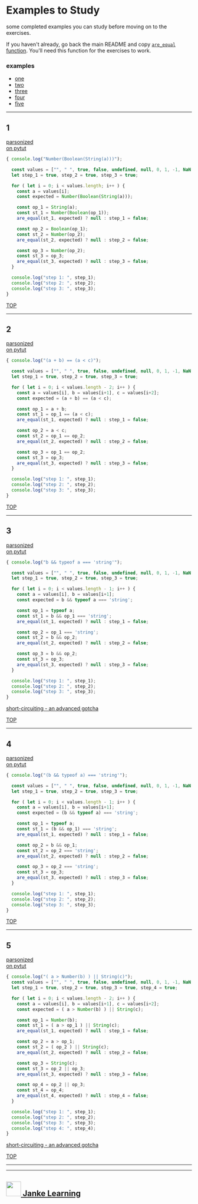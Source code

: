 # Examples to Study

some completed examples you can study before moving on to the exercises.

If you haven't already, go back the main README and copy [```are_equal``` function](./README.md).  You'll need this function for the exercises to work.

### examples
- [one](#1)
- [two](#2)
- [three](#3)
- [four](#4)
- [five](#5)

---

## 1


[parsonized](https://janke-learning.github.io/parsonizer/?snippet=Number%28Boolean%28String%28a%29%29%29%0AString%28_%29%0ABoolean%28_%29%0ANumber%28_%29)  
[on pytut](http://www.pythontutor.com/live.html#code=/*%20values%20to%20try%0A%20%20%22%22,%20%22%20%22,%20true,%20false,%20undefined,%20null,%200,%201,%20-1,%20NaN,%20Infinity%0A*/%0Aconst%20a%20%3D%20%3B%0A%0Aconst%20expected%20%3D%20Number%28Boolean%28String%28a%29%29%29%3B%0A%0Aconst%20op_1%20%3D%20String%28a%29%3B%0Aconst%20step_1%20%3D%20Number%28Boolean%28op_1%29%29%3B%0Aconsole.assert%are_equal(28ste,20)%3D%3D%3D%20expected,%20%22step_1%22%29%3B%0A%0Aconst%20op_2%20%3D%20Boolean%28op_1%29%3B%0Aconst%20step_2%20%3D%20Number%28op_2%29%3B%0Aconsole.assert%are_equal(28ste,20)%3D%3D%3D%20expected,%20%22step_2%22%29%3B%0A%0Aconst%20op_3%20%3D%20Number%28op_2%29%3B%0Aconst%20step_3%20%3D%20op_3%3B%0Aconsole.assert%are_equal(28ste,20)%3D%3D%3D%20expected,%20%22step_3%22%29%3B&cumulative=false&curInstr=10&heapPrimitives=nevernest&mode=display&origin=opt-live.js&py=js&rawInputLstJSON=%5B%5D&textReferences=false)  
```js
{ console.log("Number(Boolean(String(a)))");

  const values = ["", " ", true, false, undefined, null, 0, 1, -1, NaN, Infinity];
  let step_1 = true, step_2 = true, step_3 = true;

  for ( let i = 0; i < values.length; i++ ) {
    const a = values[i];
    const expected = Number(Boolean(String(a)));

    const op_1 = String(a);
    const st_1 = Number(Boolean(op_1));
    are_equal(st_1, expected) ? null : step_1 = false;

    const op_2 = Boolean(op_1);
    const st_2 = Number(op_2);
    are_equal(st_2, expected) ? null : step_2 = false;

    const op_3 = Number(op_2);
    const st_3 = op_3;
    are_equal(st_3, expected) ? null : step_3 = false;
  }

  console.log("step 1: ", step_1);
  console.log("step 2: ", step_2);
  console.log("step 3: ", step_3);
}
```


[TOP](#examples-to-study)

---

## 2

[parsonized](https://janke-learning.github.io/parsonizer/?snippet=%28a%20%2B%20b%29%20%3D%3D%20%28a%20%3C%20c%29%0A_%20%2B%20_%0A_%20%3C%20_%0A_%20%3D%3D%20_%0A%0A%0A%0A)  
[on pytut](http://www.pythontutor.com/live.html#code=/*%20values%20to%20try%0A%20%20%22%22,%20%22%20%22,%20true,%20false,%20undefined,%20null,%200,%201,%20-1,%20NaN,%20Infinity%0A*/%0Aconst%20a%20%3D%20,%20b%20%3D%20,%20c%20%3D%20%3B%0A%0Aconst%20expected%20%3D%20%28a%20%2B%20b%29%20%3D%3D%20%28a%20%3C%20c%29%3B%0A%0Aconst%20op_1%20%3D%20a%20%2B%20b%3B%0Aconst%20step_1%20%3D%20op_1%20%3D%3D%20%28a%20%3C%20c%29%3B%0Aconsole.assert%are_equal(28ste,20)%3D%3D%3D%20expected,%20%22step_1%22%29%3B%0A%0Aconst%20op_2%20%3D%20a%20%3C%20c%3B%0Aconst%20step_2%20%3D%20op_1%20%3D%3D%20op_2%3B%0Aconsole.assert%are_equal(28ste,20)%3D%3D%3D%20expected,%20%22step_2%22%29%3B%0A%0Aconst%20op_3%20%3D%20op_1%20%3D%3D%20op_2%3B%0Aconst%20step_3%20%3D%20op_3%3B%0Aconsole.assert%are_equal(28ste,20)%3D%3D%3D%20expected,%20%22step_3%22%29%3B&cumulative=false&curInstr=10&heapPrimitives=nevernest&mode=display&origin=opt-live.js&py=js&rawInputLstJSON=%5B%5D&textReferences=false)  

```js
{ console.log("(a + b) == (a < c)");

  const values = ["", " ", true, false, undefined, null, 0, 1, -1, NaN, Infinity];
  let step_1 = true, step_2 = true, step_3 = true;

  for ( let i = 0; i < values.length - 2; i++ ) {
    const a = values[i], b = values[i+1], c = values[i+2];
    const expected = (a + b) == (a < c);

    const op_1 = a + b;
    const st_1 = op_1 == (a < c);
    are_equal(st_1, expected) ? null : step_1 = false;

    const op_2 = a < c;
    const st_2 = op_1 == op_2;
    are_equal(st_2, expected) ? null : step_2 = false;

    const op_3 = op_1 == op_2;
    const st_3 = op_3;
    are_equal(st_3, expected) ? null : step_3 = false;
  }

  console.log("step 1: ", step_1);
  console.log("step 2: ", step_2);
  console.log("step 3: ", step_3);
}
```

[TOP](#examples-to-study)

---

## 3


[parsonized](https://janke-learning.github.io/parsonizer/?snippet=b%20%26%26%20typeof%20a%20%3D%3D%3D%20'string'%0Atypeof%20_%0A_%20%3D%3D%3D%20'string'%0A_%20%26%26%20_)  
[on pytut](http://www.pythontutor.com/live.html#code=/*%20values%20to%20try%0A%20%20%22%22,%20%22%20%22,%20true,%20false,%20undefined,%20null,%200,%201,%20-1,%20NaN,%20Infinity%0A*/%0Aconst%20a%20%3D%20,%20b%20%3D%20%3B%0A%0Aconst%20expected%20%3D%20b%20%26%26%20typeof%20a%20%3D%3D%3D%20'string'%3B%0A%0Aconst%20op_1%20%3D%20typeof%20a%3B%0Aconst%20step_1%20%3D%20b%20%26%26%20op_1%20%3D%3D%3D%20'string'%3B%0Aconsole.assert%are_equal(28ste,20)%3D%3D%3D%20expected,%20%22step_1%22%29%3B%0A%0Aconst%20op_2%20%3D%20op_1%20%3D%3D%3D%20'string'%3B%0Aconst%20step_2%20%3D%20b%20%26%26%20op_2%3B%0Aconsole.assert%are_equal(28ste,20)%3D%3D%3D%20expected,%20%22step_2%22%29%3B%0A%0Aconst%20op_3%20%3D%20b%20%26%26%20op_2%3B%0Aconst%20step_3%20%3D%20op_3%3B%0Aconsole.assert%are_equal(28ste,20)%3D%3D%3D%20expected,%20%22step_3%22%29%3B&cumulative=false&curInstr=1&heapPrimitives=nevernest&mode=display&origin=opt-live.js&py=js&rawInputLstJSON=%5B%5D&textReferences=false)  
```js
{ console.log("b && typeof a === 'string'");

  const values = ["", " ", true, false, undefined, null, 0, 1, -1, NaN, Infinity];
  let step_1 = true, step_2 = true, step_3 = true;

  for ( let i = 0; i < values.length - 1; i++ ) {
    const a = values[i], b = values[i+1];
    const expected = b && typeof a === 'string';

    const op_1 = typeof a;
    const st_1 = b && op_1 === 'string';
    are_equal(st_1, expected) ? null : step_1 = false;

    const op_2 = op_1 === 'string';
    const st_2 = b && op_2;
    are_equal(st_2, expected) ? null : step_2 = false;

    const op_3 = b && op_2;
    const st_3 = op_3;
    are_equal(st_3, expected) ? null : step_3 = false;
  }

  console.log("step 1: ", step_1);
  console.log("step 2: ", step_2);
  console.log("step 3: ", step_3);
}
```

[short-circuiting - an advanced gotcha](https://github.com/janke-learning/expanding/blob/master/worked-short-circuiting.md)


[TOP](#examples-to-study)

---

## 4


[parsonized](https://janke-learning.github.io/parsonizer/?snippet=%28b%20%26%26%20typeof%20a%29%20%3D%3D%3D%20'string'%0Atypeof%20_%0A_%20%26%26%20_%0A_%20%3D%3D%3D%20'string')  
[on pytut](http://www.pythontutor.com/live.html#code=/*%20values%20to%20try%0A%20%20%22%22,%20%22%20%22,%20true,%20false,%20undefined,%20null,%200,%201,%20-1,%20NaN,%20Infinity%0A*/%0Aconst%20a%20%3D%20,%20b%20%3D%20%3B%0A%0Aconst%20expected%20%3D%20%28b%20%26%26%20typeof%20a%29%20%3D%3D%3D%20'string'%3B%0A%0Aconst%20op_1%20%3D%20typeof%20a%3B%0Aconst%20step_1%20%3D%20op_1%20%3D%3D%3D%20'string'%20%26%26%20b%3B%0Aconsole.assert%are_equal(28ste,20)%3D%3D%3D%20expected,%20%22step_1%22%29%3B%0A%0Aconst%20op_2%20%3D%20b%20%26%26%20op_1%3B%0Aconst%20step_2%20%3D%20op_2%20%3D%3D%3D%20'string'%3B%0Aconsole.assert%are_equal(28ste,20)%3D%3D%3D%20expected,%20%22step_2%22%29%3B%0A%0Aconst%20op_3%20%3D%20op_2%20%3D%3D%3D%20'string'%3B%0Aconst%20step_3%20%3D%20op_3%3B%0Aconsole.assert%are_equal(28ste,20)%3D%3D%3D%20expected,%20%22step_3%22%29%3B&cumulative=false&curInstr=10&heapPrimitives=nevernest&mode=display&origin=opt-live.js&py=js&rawInputLstJSON=%5B%5D&textReferences=false)  
```js
{ console.log("(b && typeof a) === 'string'");

  const values = ["", " ", true, false, undefined, null, 0, 1, -1, NaN, Infinity];
  let step_1 = true, step_2 = true, step_3 = true;

  for ( let i = 0; i < values.length - 1; i++ ) {
    const a = values[i], b = values[i+1];
    const expected = (b && typeof a) === 'string';

    const op_1 = typeof a;
    const st_1 = (b && op_1) === 'string';
    are_equal(st_1, expected) ? null : step_1 = false;

    const op_2 = b && op_1;
    const st_2 = op_2 === 'string';
    are_equal(st_2, expected) ? null : step_2 = false;

    const op_3 = op_2 === 'string';
    const st_3 = op_3;
    are_equal(st_3, expected) ? null : step_3 = false;
  }

  console.log("step 1: ", step_1);
  console.log("step 2: ", step_2);
  console.log("step 3: ", step_3);
}
```


[TOP](#examples-to-study)

---

## 5


[parsonized](https://janke-learning.github.io/parsonizer/?snippet=%28%20a%20%3E%20Number%28b%29%20%29%20%7C%7C%20String%28c%29%0ANumber%28_%29%0A_%20%3E%20_%0AString%28_%29%0A_%20%7C%7C%20_)  
[on pytut](http://www.pythontutor.com/live.html#code=/*%20values%20to%20try%0A%20%20%22%22,%20%22%20%22,%20true,%20false,%20undefined,%20null,%200,%201,%20-1,%20NaN,%20Infinity%0A*/%0Aconst%20a%20%3D%20,%20b%20%3D%20,%20c%20%3D%20%3B%0A%0Aconst%20expected%20%3D%20%28%20a%20%3E%20Number%28b%29%20%29%20%7C%7C%20String%28c%29%3B%0A%0Aconst%20op_1%20%3D%20Number%28b%29%3B%0Aconst%20step_1%20%3D%20%28%20a%20%3E%20op_1%20%29%20%7C%7C%20String%28c%29%3B%0Aconsole.assert%are_equal(28ste,20)%3D%3D%3D%20expected,%20%22step_1%22%29%3B%0A%0Aconst%20op_2%20%3D%20a%20%3E%20op_1%3B%0Aconst%20step_2%20%3D%20%28%20op_2%20%29%20%7C%7C%20String%28c%29%3B%0Aconsole.assert%are_equal(28ste,20)%3D%3D%3D%20expected,%20%22step_2%22%29%3B%0A%0Aconst%20op_3%20%3D%20String%28c%29%3B%0Aconst%20step_3%20%3D%20op_2%20%7C%7C%20op_3%3B%0Aconsole.assert%are_equal(28ste,20)%3D%3D%3D%20expected,%20%22step_3%22%29%3B%0A%0Aconst%20op_4%20%3D%20op_2%20%7C%7C%20op_3%3B%0Aconst%20step_4%20%3D%20op_4%3B%0Aconsole.assert%are_equal(28ste,20)%3D%3D%3D%20expected,%20%22step_4%22%29%3B&cumulative=false&curInstr=10&heapPrimitives=nevernest&mode=display&origin=opt-live.js&py=js&rawInputLstJSON=%5B%5D&textReferences=false)  
```js
{ console.log("( a > Number(b) ) || String(c)");
  const values = ["", " ", true, false, undefined, null, 0, 1, -1, NaN, Infinity];
  let step_1 = true, step_2 = true, step_3 = true, step_4 = true;

  for ( let i = 0; i < values.length - 2; i++ ) {
    const a = values[i], b = values[i+1], c = values[i+2];
    const expected = ( a > Number(b) ) || String(c);

    const op_1 = Number(b);
    const st_1 = ( a > op_1 ) || String(c);
    are_equal(st_1, expected) ? null : step_1 = false;

    const op_2 = a > op_1;
    const st_2 = ( op_2 ) || String(c);
    are_equal(st_2, expected) ? null : step_2 = false;

    const op_3 = String(c);
    const st_3 = op_2 || op_3;
    are_equal(st_3, expected) ? null : step_3 = false;

    const op_4 = op_2 || op_3;
    const st_4 = op_4;
    are_equal(st_4, expected) ? null : step_4 = false;
  }

  console.log("step 1: ", step_1);
  console.log("step 2: ", step_2);
  console.log("step 3: ", step_3);
  console.log("step 4: ", step_4);
}
```


[short-circuiting - an advanced gotcha](https://codeburst.io/javascript-what-is-short-circuit-evaluation-ff22b2f5608c)



[TOP](#examples-to-study)


___
___
## <a href="http://janke-learning.org" target="_blank"><img src="https://user-images.githubusercontent.com/18554853/50098409-22575780-021c-11e9-99e1-962787adaded.png" width="40" height="40"></img> Janke Learning</a>
